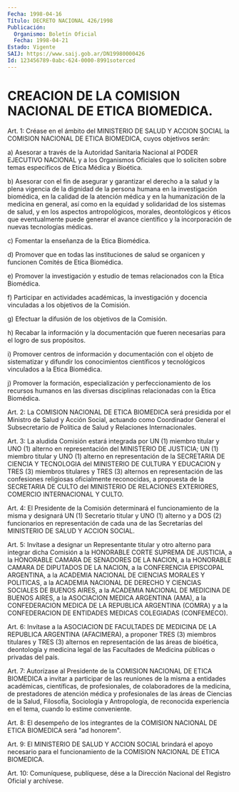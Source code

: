```yaml
---
Fecha: 1998-04-16
Título: DECRETO NACIONAL 426/1998
Publicación:
  Organismo: Boletín Oficial
  Fecha: 1998-04-21
Estado: Vigente
SAIJ: https://www.saij.gob.ar/DN19980000426
Id: 123456789-0abc-624-0000-8991soterced
---
```

# CREACION DE LA COMISION NACIONAL DE ETICA BIOMEDICA.

<a id="1"></a>
Art. 1: Créase en el ámbito del MINISTERIO  DE  SALUD Y ACCION SOCIAL  la  COMISION  NACIONAL DE ETICA BIOMEDICA, cuyos  objetivos serán:

a) Asesorar a través de  la  Autoridad  Sanitaria Nacional al PODER EJECUTIVO NACIONAL y a los Organismos Oficiales  que  lo  soliciten sobre temas específicos de Etica Médica y Bioética.

b)  Asesorar  con el fin de asegurar y garantizar el derecho  a  la salud y la plena vigencia de la dignidad de la persona humana en la investigación biomédica,  en  la calidad de la atención médica y en la humanización de la medicina en general, así como en la equidad y solidaridad de los sistemas de salud, y en los aspectos antropológicos, morales, deontológicos  y  éticos que eventualmente puede  generar  el avance científico y la incorporación  de  nuevas tecnologías médicas.

c) Fomentar la enseñanza de la Etica Biomédica.

d) Promover que en  todas las instituciones de salud se organicen y funcionen Comités de Etica Biomédica.

e) Promover la investigación y estudio de temas relacionados con la Etica Biomédica.

f)  Participar  en  actividades   académicas,  la  investigación  y docencia vinculadas a los objetivos de la Comisión.

g)  Efectuar  la difusión  de  los  objetivos  de  la  Comisión.

h) Recabar la información y la documentación  que fueren necesarias para el logro de sus propósitos.

i) Promover centros de información y documentación con el objeto de sistematizar y difundir los conocimientos científicos y tecnológicos vinculados a la Etica Biomédica.

j)  Promover  la formación, especialización y perfeccionamiento  de los recursos humanos  en  las diversas disciplinas relacionadas con la Etica Biomédica.

<a id="2"></a>
Art. 2: La COMISION NACIONAL DE ETICA BIOMEDICA será presidida por el Ministro de Salud y Acción  Social,  actuando  como  Coordinador General   el  Subsecretario  de  Política  de  Salud  y  Relaciones Internacionales.

<a id="3"></a>
Art. 3: La  aludida  Comisión  estará integrada por UN (1) miembro titular  y  UNO  (1) alterno en representación  del  MINISTERIO  DE JUSTICIA; UN (1) miembro titular y UNO (1) alterno en representación  de  la  SECRETARIA  DE  CIENCIA  Y  TECNOLOGIA  del MINISTERIO DE CULTURA  Y  EDUCACION y TRES (3) miembros titulares y TRES (3) alternos en representación  de  las confesiones religiosas oficialmente reconocidas, a propuesta de la SECRETARIA DE CULTO del MINISTERIO DE RELACIONES EXTERIORES, COMERCIO INTERNACIONAL Y CULTO.

<a id="4"></a>
Art. 4: El Presidente de la Comisión determinará el funcionamiento de la misma y designará UN (1) Secretario titular y UNO (1) alterno y  a DOS (2) funcionarios en representación  de  cada  una  de  las Secretarías del MINISTERIO DE SALUD Y ACCION SOCIAL.

<a id="5"></a>
Art.  5: Invítase  a  designar  un  Representante titular y otro alterno para integrar dicha Comisión a la  HONORABLE  CORTE SUPREMA DE JUSTICIA, a la HONORABLE CAMARA DE SENADORES DE LA NACION,  a la HONORABLE  CAMARA  DE  DIPUTADOS  DE  LA  NACION,  a la CONFERENCIA EPISCOPAL ARGENTINA, a la ACADEMIA NACIONAL DE CIENCIAS  MORALES  Y POLITICAS, a la ACADEMIA NACIONAL DE DERECHO Y CIENCIAS SOCIALES DE BUENOS AIRES, a la ACADEMIA NACIONAL DE MEDICINA DE BUENOS AIRES, a la  ASOCIACION MEDICA ARGENTINA (AMA), a la CONFEDERACION MEDICA DE LA REPUBLICA  ARGENTINA  (COMRA)  y a la CONFEDERACION DE ENTIDADES MEDICAS COLEGIADAS (CONFEMECO).

<a id="6"></a>
Art. 6: Invítase a la ASOCIACION DE  FACULTADES  DE MEDICINA DE LA REPUBLICA  ARGENTINA  (AFACIMERA),  a  proponer  TRES (3)  miembros titulares  y TRES (3) alternos en representación de  las  áreas  de bioética,  deontología  y  medicina  legal  de  las  Facultades  de Medicina públicas o privadas del país.

<a id="7"></a>
Art. 7: Autorízase  al Presidente de la COMISION NACIONAL DE ETICA BIOMEDICA a invitar a  participar  de  las  reuniones de la misma a entidades académicas, científicas, de profesionales, de colaboradores de la medicina, de prestadores  de  atención médica y profesionales  de  las  áreas  de Ciencias de la Salud,  Filosofía, Sociología y Antropología, de reconocida  experiencia  en  el tema, cuando lo estime conveniente.

<a id="8"></a>
Art. 8: El desempeño de los integrantes de la COMISION NACIONAL DE ETICA BIOMEDICA será "ad honorem".

<a id="9"></a>
Art.  9: El MINISTERIO DE SALUD Y ACCION SOCIAL brindará el  apoyo necesario  para  el funcionamiento de la COMISION NACIONAL DE ETICA BIOMEDICA.

<a id="10"></a>
Art. 10: Comuníquese,  publíquese,  dése  a la Dirección Nacional del Registro Oficial y archívese.